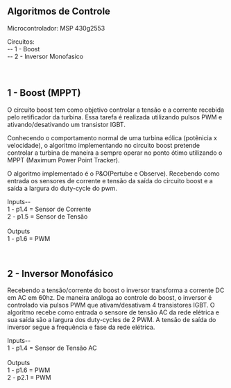 Algoritmos de Controle
-------------------------------------------------------

Microcontrolador: MSP 430g2553 <br/>


Circuitos: <br/>
-- 1 - Boost<br/>
-- 2 - Inversor Monofasico<br/>
<br/>
<br/>


1 - Boost (MPPT)
-------------------------------------------------------

O circuito boost tem como objetivo controlar a tensão e a corrente recebida pelo retificador da turbina. Essa tarefa é realizada utilizando pulsos PWM e ativando/desativando um transistor IGBT. <br/>

Conhecendo o comportamento normal de uma turbina eólica (potênicia x velocidade), o algoritmo implementando no circuito boost pretende controlar a turbina de maneira a sempre operar no ponto ótimo utilizando o MPPT (Maximum Power Point Tracker).<br/>

O algoritmo implementado é o P&O(Pertube e Observe). Recebendo como entrada os sensores de corrente e tensão da saída do circuito boost e a saída a largura do duty-cycle do pwm.<br/>

Inputs--<br/>
1 - p1.4 = Sensor de Corrente<br/>
2 - p1.5 = Sensor de Tensão <br/>
<br/>
Outputs<br/>
1 - p1.6 = PWM<br/>


<br/>

2 - Inversor Monofásico 
-------------------------------------------------------

Recebendo a tensão/corrente do boost o inversor transforma a corrente DC em AC em 60hz. De maneira análoga ao controle do boost, o inversor é controlado via pulsos PWM que ativam/desativam 4 transistores IGBT. O algoritmo recebe como entrada o sensore de tensão AC da rede elétrica e sua saída são a largura dos duty-cycles de 2 PWM. A tensão de saída do inversor segue a frequência e fase da rede elétrica.

Inputs--<br/>
1 - p1.4 = Sensor de Tensão AC<br/>
<br/>
Outputs<br/>
1 - p1.6 = PWM<br/>
2 - p2.1 = PWM<br/>




